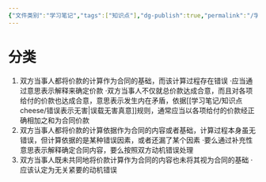 ```yaml
---
{"文件类别":"学习笔记","tags":["知识点"],"dg-publish":true,"permalink":"/学习笔记/知识点cheese/外部计算错误/","dgPassFrontmatter":true,"created":"2024-07-17T10:30:26.712+08:00","updated":"2024-09-11T12:26:58.443+08:00"}
---
```


# 分类
1. 双方当事人都将价款的计算作为合同的基础，而该计算过程存在错误
·应当通过意思表示解释来确定价款
·双方当事人不仅就总价款达成合意，而且对各项给付的价款也达成合意，意思表示发生内在矛盾，依据[[学习笔记/知识点cheese/错误表示无害\|误载无害真意]]规则，通常应当以各项给付的价款经正确相加之和为合同价款
2. 双方当事人都将价款的计算依据作为合同的内容或者基础，计算过程本身虽无错误，但计算依据的是某种错误因素，或者还漏了某个因素
·要么通过补充性意思表示解释确定合同内容，要么按照双方动机错误处理
3. 双方当事人既未共同地将价款计算作为合同的内容也未将其视为合同的基础
·应该认定为无关紧要的动机错误